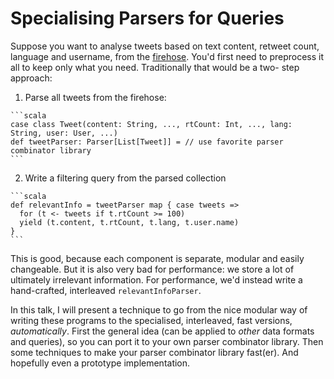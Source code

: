 # Specialising Parsers for Queries

Suppose you want to analyse tweets based on text content, retweet count,
language and username, from the [firehose][link-firehose]. You'd first need to
preprocess it all to keep only what you need. Traditionally that would be a two-
step approach:

  1. Parse all tweets from the firehose:

    ```scala
    case class Tweet(content: String, ..., rtCount: Int, ..., lang: String, user: User, ...)
    def tweetParser: Parser[List[Tweet]] = // use favorite parser combinator library
    ```

  2. Write a filtering query from the parsed collection

    ```scala
    def relevantInfo = tweetParser map { case tweets =>
      for (t <- tweets if t.rtCount >= 100)
      yield (t.content, t.rtCount, t.lang, t.user.name)
    }
    ```

This is good, because each component is separate, modular and easily changeable.
But it is also very bad for performance: we store a lot of ultimately
irrelevant information. For performance, we'd instead write a hand-crafted,
interleaved `relevantInfoParser`.

In this talk, I will present a technique to go from the nice modular way of
writing these programs to the specialised, interleaved, fast versions,
*automatically*. First the general idea (can be applied to _other_ data formats
and queries), so you can port it to your own parser combinator library. Then
some techniques to make your parser combinator library fast(er). And hopefully
even a prototype implementation.

[link-firehose]: https://dev.twitter.com/streaming/reference/get/statuses/firehose

